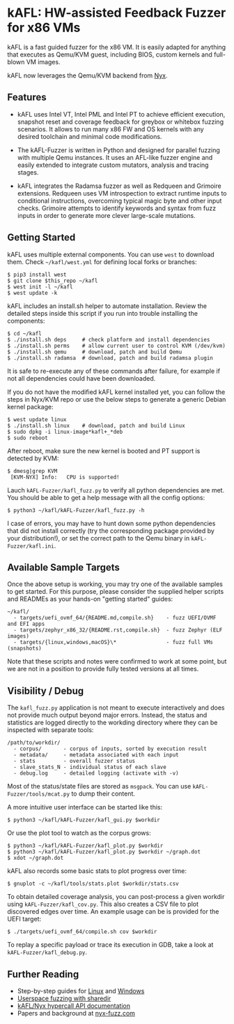 # kAFL: HW-assisted Feedback Fuzzer for x86 VMs

kAFL is a fast guided fuzzer for the x86 VM. It is easily adapted for anything
that executes as Qemu/KVM guest, including BIOS, custom kernels and full-blown
VM images.

kAFL now leverages the Qemu/KVM backend from [Nyx](https://nyx-fuzz.com).

## Features

- kAFL uses Intel VT, Intel PML and Intel PT to achieve efficient execution,
  snapshot reset and coverage feedback for greybox or whitebox fuzzing scenarios.
  It allows to run many x86 FW and OS kernels with any desired toolchain and
  minimal code modifications.

- The kAFL-Fuzzer is written in Python and designed for parallel fuzzing with
  multiple Qemu instances. It uses an AFL-like fuzzer engine and easily extended
  to integrate custom mutators, analysis and tracing stages.

- kAFL integrates the Radamsa fuzzer as well as Redqueen and Grimoire extensions.
  Redqueen uses VM introspection to extract runtime inputs to conditional
  instructions, overcoming typical magic byte and other input checks.  Grimoire
  attempts to identify keywords and syntax from fuzz inputs in order to generate
  more clever large-scale mutations.


## Getting Started

kAFL uses multiple external components. You can use `west` to download them.
Check `~/kafl/west.yml` for defining local forks or branches:

```
$ pip3 install west
$ git clone $this_repo ~/kafl
$ west init -l ~/kafl
$ west update -k
```

kAFL includes an install.sh helper to automate installation. Review the detailed
steps inside this script if you run into trouble installing the components:

```
$ cd ~/kafl
$ ./install.sh deps     # check platform and install dependencies
$ ./install.sh perms    # allow current user to control KVM (/dev/kvm)
$ ./install.sh qemu     # download, patch and build Qemu
$ ./install.sh radamsa  # download, patch and build radamsa plugin
```

It is safe to re-execute any of these commands after failure,
for example if not all dependencies could have been downloaded.


If you do not have the modified kAFL kernel installed yet, you can follow the
steps in Nyx/KVM repo or use the below steps to generate a generic Debian kernel
package:

```
$ west update linux
$ ./install.sh linux    # download, patch and build Linux
$ sudo dpkg -i linux-image*kafl+_*deb
$ sudo reboot
```

After reboot, make sure the new kernel is booted and PT support is detected by KVM:

```
$ dmesg|grep KVM
 [KVM-NYX] Info:   CPU is supported!
```

Lauch `kAFL-Fuzzer/kafl_fuzz.py` to verify all python dependencies are met. You
should be able to get a help message with all the config options:

```
$ python3 ~/kafl/kAFL-Fuzzer/kafl_fuzz.py -h
```

I case of errors, you may have to hunt down some python dependencies that did
not install correctly (try the corresponding package provided by your
distribution!), or set the correct path to the Qemu binary in
`kAFL-Fuzzer/kafl.ini`.


## Available Sample Targets

Once the above setup is working, you may try one of the available samples to get
started. For this purpose, please consider the supplied helper scripts and
READMEs as your hands-on "getting started" guides:

```
~/kafl/
  - targets/uefi_ovmf_64/{README.md,compile.sh}    - fuzz UEFI/OVMF and EFI apps
  - targets/zephyr_x86_32/{README.rst,compile.sh}  - fuzz Zephyr (ELF images)
  - targets/{linux,windows,macOS}\*                - fuzz full VMs (snapshots)
```

Note that these scripts and notes were confirmed to work at some point, but we
are not in a position to provide fully tested versions at all times.

## Visibility / Debug

The `kafl_fuzz.py` application is not meant to execute interactively and does not
provide much output beyond major errors. Instead, the status and statistics are
logged directly to the workding directory where they can be inspected with
separate tools:

```
/path/to/workdir/
  - corpus/       - corpus of inputs, sorted by execution result
  - metadata/     - metadata associated with each input
  - stats         - overall fuzzer status
  - slave_stats_N - individual status of each slave
  - debug.log     - detailed logging (activate with -v)
```

Most of the status/state files are stored as `msgpack`. You can use
`kAFL-Fuzzer/tools/mcat.py` to dump their content.

A more intuitive user interface can be started like this:

```
$ python3 ~/kafl/kAFL-Fuzzer/kafl_gui.py $workdir
```

Or use the plot tool to watch as the corpus grows:

```
$ python3 ~/kafl/kAFL-Fuzzer/kafl_plot.py $workdir
$ python3 ~/kafl/kAFL-Fuzzer/kafl_plot.py $workdir ~/graph.dot
$ xdot ~/graph.dot
```

kAFL also records some basic stats to plot progress over time:

```
$ gnuplot -c ~/kafl/tools/stats.plot $workdir/stats.csv
```

To obtain detailed coverage analysis, you can post-process a given workdir using
`kAFL-Fuzzer/kafl_cov.py`. This also creates a CSV file to plot discovered edges
over time. An example usage can be is provided for the UEFI target:

```
$ ./targets/uefi_ovmf_64/compile.sh cov $workdir
```

To replay a specific payload or trace its execution in GDB, take a look at
`kAFL-Fuzzer/kafl_debug.py`.


## Further Reading

* Step-by-step guides for [Linux](docs/linux_tutorial.md) and [Windows](docs/windows_tutorial.md)
* [Userspace fuzzing with sharedir](docs/sharedir_tutorial.md)
* [kAFL/Nyx hypercall API documentation](docs/hypercall_api.md)
* Papers and background at [nyx-fuzz.com](https://nyx-fuzz.com)

